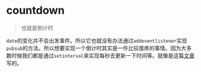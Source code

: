 # countdown
> 也就是倒计时

`date`的变化并不会出发事件。所以它也就没有办法通过`addeventlistener`实现`pubsub`的方法。所以想要实现一个倒计时其实是一件比较蛋疼的事情。因为大多数时候我们都是通过`setinterval`来实现每秒去更新一下时间等。就像是这篇[文章](https://css-tricks.com/how-to-create-an-animated-countdown-timer-with-html-css-and-javascript/)写的。